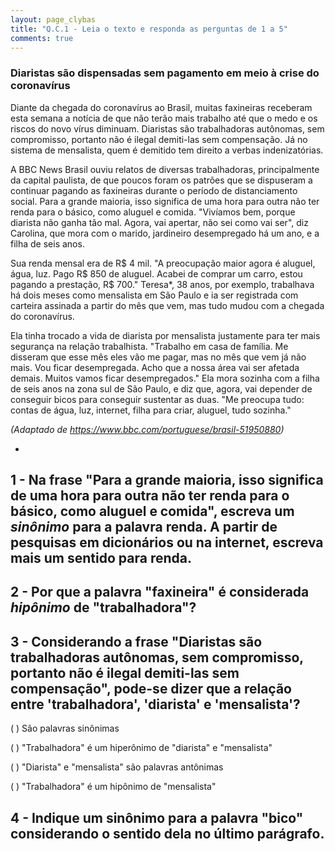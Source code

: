 ```yaml
---
layout: page_clybas
title: "Q.C.1 - Leia o texto e responda as perguntas de 1 a 5"
comments: true
---
```


### Diaristas são dispensadas sem pagamento em meio à crise do coronavírus

Diante da chegada do coronavírus ao Brasil, muitas faxineiras receberam esta semana a notícia de que não terão mais trabalho até que o medo e os riscos do novo vírus diminuam. Diaristas são trabalhadoras autônomas, sem compromisso, portanto não é ilegal demiti-las sem compensação. Já no sistema de mensalista, quem é demitido tem direito a verbas indenizatórias.

A BBC News Brasil ouviu relatos de diversas trabalhadoras, principalmente da capital paulista, de que poucos foram os patrões que se dispuseram a continuar pagando as faxineiras durante o período de distanciamento social.
Para a grande maioria, isso significa de uma hora para outra não ter renda para o básico, como aluguel e comida. "Vivíamos bem, porque diarista não ganha tão mal. Agora, vai apertar, não sei como vai ser", diz Carolina, que mora com o marido, jardineiro desempregado há um ano, e a filha de seis anos.

Sua renda mensal era de R$ 4 mil. "A preocupação maior agora é aluguel, água, luz. Pago R$ 850 de aluguel. Acabei de comprar um carro, estou pagando a prestação, R$ 700."
Teresa*, 38 anos, por exemplo, trabalhava há dois meses como mensalista em São Paulo e ia ser registrada com carteira assinada a partir do mês que vem, mas tudo mudou com a chegada do coronavírus.

Ela tinha trocado a vida de diarista por mensalista justamente para ter mais segurança na relação trabalhista.
"Trabalho em casa de família. Me disseram que esse mês eles vão me pagar, mas no mês que vem já não mais. Vou ficar desempregada. Acho que a nossa área vai ser afetada demais. Muitos vamos ficar desempregados."
Ela mora sozinha com a filha de seis anos na zona sul de São Paulo, e diz que, agora, vai depender de conseguir bicos para conseguir sustentar as duas. "Me preocupa tudo: contas de água, luz, internet, filha para criar, aluguel, tudo sozinha."

*(Adaptado de https://www.bbc.com/portuguese/brasil-51950880)*

-

## 1 - Na frase "Para a grande maioria, isso significa de uma hora para outra não ter **renda** para o básico, como aluguel e comida", escreva um *sinônimo* para a palavra **renda**. A partir de pesquisas em dicionários ou na internet, escreva mais um sentido para **renda**.

## 2 - Por que a palavra "faxineira" é considerada *hipônimo* de "trabalhadora"?

## 3 - Considerando a frase "Diaristas são trabalhadoras autônomas, sem compromisso, portanto não é ilegal demiti-las sem compensação", pode-se dizer que a relação entre 'trabalhadora', 'diarista' e 'mensalista'? 

( ) São palavras sinônimas

( ) "Trabalhadora" é um hiperônimo de "diarista" e "mensalista"

( ) "Diarista" e "mensalista" são palavras antônimas

( ) "Trabalhadora" é um hipônimo de "mensalista"

## 4 - Indique um sinônimo para a palavra "bico" considerando o sentido dela no último parágrafo.
